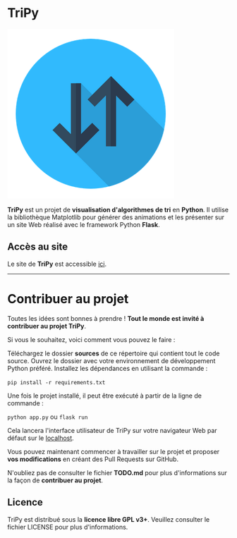 # TriPy

![Logo TriPy](/sources/static/logo-no-bckgrnd.png)

**TriPy** est un projet de **visualisation d'algorithmes de tri** en **Python**. Il utilise la bibliothèque Matplotlib pour générer des animations et les présenter sur un site Web réalisé avec le framework Python **Flask**.

## Accès au site

Le site de **TriPy** est accessible [ici](https://tripy.pythonanywhere.com).

---

# Contribuer au projet

Toutes les idées sont bonnes à prendre ! **Tout le monde est invité à contribuer au projet TriPy**.

Si vous le souhaitez, voici comment vous pouvez le faire :

Téléchargez le dossier **sources** de ce répertoire qui contient tout le code source.
Ouvrez le dossier avec votre environnement de développement Python préféré.
Installez les dépendances en utilisant la commande :
    
`pip install -r requirements.txt`
    
Une fois le projet installé, il peut être exécuté à partir de la ligne de commande : 

`python app.py` ou `flask run`

Cela lancera l'interface utilisateur de TriPy sur votre navigateur Web par défaut sur le [localhost](http://localhost:5000/).

Vous pouvez maintenant commencer à travailler sur le projet et proposer **vos modifications** en créant des Pull Requests sur GitHub.

N'oubliez pas de consulter le fichier **TODO.md** pour plus d'informations sur la façon de **contribuer au projet**.

## Licence

TriPy est distribué sous la **licence libre GPL v3+**. Veuillez consulter le fichier LICENSE pour plus d'informations.